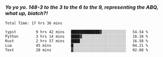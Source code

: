 ### ***Yo yo yo. 148-3 to the 3 to the 6 to the 9, representing the ABQ, what up, biatch?!***

<!--START_SECTION:waka-->

```txt
Total Time: 17 hrs 36 mins

typst         9 hrs 42 mins   █████████████▓░░░░░░░░░░░   54.54 %
Python        3 hrs 14 mins   ████▓░░░░░░░░░░░░░░░░░░░░   18.18 %
Rust          2 hrs 57 mins   ████░░░░░░░░░░░░░░░░░░░░░   16.58 %
Lua           45 mins         █░░░░░░░░░░░░░░░░░░░░░░░░   04.21 %
Text          28 mins         ▓░░░░░░░░░░░░░░░░░░░░░░░░   02.68 %
```

<!--END_SECTION:waka-->

<!--
**AJMC2002/AJMC2002** is a ✨ _special_ ✨ repository because its `README.md` (this file) appears on your GitHub profile.

Here are some ideas to get you started:

- 🔭 I’m currently working on ...
- 🌱 I’m currently learning ...
- 👯 I’m looking to collaborate on ...
- 🤔 I’m looking for help with ...
- 💬 Ask me about ...
- 📫 How to reach me: ...
- 😄 Pronouns: ...
- ⚡ Fun fact: ...
-->
